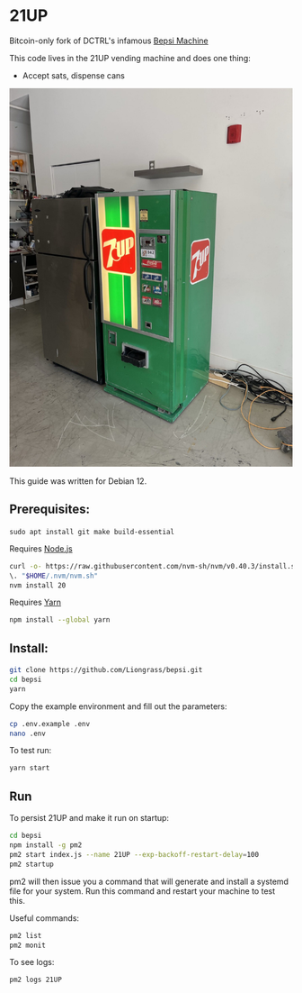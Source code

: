 # 21UP

Bitcoin-only fork of DCTRL's infamous [Bepsi Machine](https://github.com/GitYVR/bepsi-pi)

This code lives in the 21UP vending machine and does one thing:

- Accept sats, dispense cans

![The 21UP vending machine](21UP.jpeg)

This guide was written for Debian 12.

## Prerequisites:

`sudo apt install git make build-essential`

Requires [Node.js](https://nodejs.org/en/download)

```bash
curl -o- https://raw.githubusercontent.com/nvm-sh/nvm/v0.40.3/install.sh | bash
\. "$HOME/.nvm/nvm.sh"
nvm install 20
```

Requires [Yarn](https://classic.yarnpkg.com/lang/en/docs/install/#debian-stable)

```bash
npm install --global yarn
```

## Install:

```bash
git clone https://github.com/Liongrass/bepsi.git
cd bepsi
yarn
```

Copy the example environment and fill out the parameters:

```bash
cp .env.example .env
nano .env
```

To test run:

```bash
yarn start
```

## Run

To persist 21UP and make it run on startup:

```bash
cd bepsi
npm install -g pm2
pm2 start index.js --name 21UP --exp-backoff-restart-delay=100
pm2 startup
```

pm2 will then issue you a command that will generate and install a systemd file for your system. Run this command and restart your machine to test this.

Useful commands:

```bash
pm2 list
pm2 monit
```

To see logs:

```bash
pm2 logs 21UP
```
